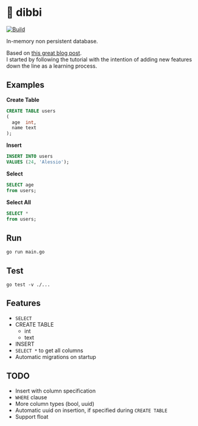 # 🐳 dibbi

[![Build](https://github.com/PandaSekh/dibbi/actions/workflows/build_and_test.yml/badge.svg)](https://github.com/PandaSekh/dibbi/actions/workflows/build_and_test.yml)

In-memory non persistent database.

Based on [this great blog post](https://notes.eatonphil.com/database-basics.html).  
I started by following the tutorial with the intention of adding new features down the line as a learning process.

## Examples

**Create Table**

```sql
CREATE TABLE users
(
  age  int,
  name text
);
```

**Insert**

```sql
INSERT INTO users
VALUES (24, 'Alessio');
```

**Select**

```sql
SELECT age
from users;
```

**Select All**

```sql
SELECT *
from users;
```

## Run

`go run main.go`

## Test

`go test -v ./...`

## Features

- `SELECT`
- CREATE TABLE
  - int
  - text
- INSERT
- `SELECT *` to get all columns
- Automatic migrations on startup

## TODO

- Insert with column specification
- `WHERE` clause
- More column types (bool, uuid)
- Automatic uuid on insertion, if specified during `CREATE TABLE`
- Support float